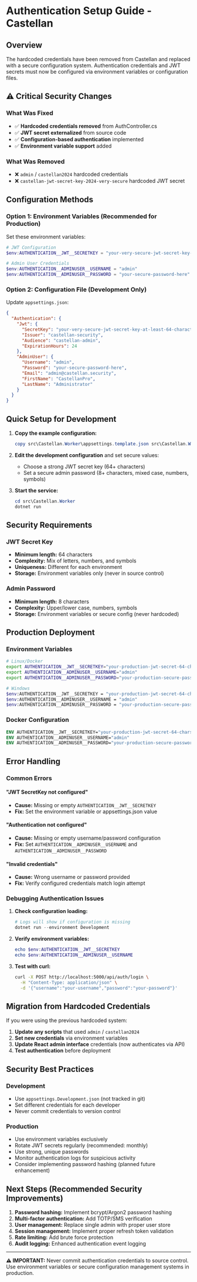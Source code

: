 # Authentication Setup Guide - Castellan

## Overview

The hardcoded credentials have been removed from Castellan and replaced with a secure configuration system. Authentication credentials and JWT secrets must now be configured via environment variables or configuration files.

## ⚠️ Critical Security Changes

### What Was Fixed
- ✅ **Hardcoded credentials removed** from AuthController.cs
- ✅ **JWT secret externalized** from source code  
- ✅ **Configuration-based authentication** implemented
- ✅ **Environment variable support** added

### What Was Removed
- ❌ `admin` / `castellan2024` hardcoded credentials
- ❌ `castellan-jwt-secret-key-2024-very-secure` hardcoded JWT secret

## Configuration Methods

### Option 1: Environment Variables (Recommended for Production)

Set these environment variables:

```powershell
# JWT Configuration
$env:AUTHENTICATION__JWT__SECRETKEY = "your-very-secure-jwt-secret-key-at-least-64-characters-long"

# Admin User Credentials  
$env:AUTHENTICATION__ADMINUSER__USERNAME = "admin"
$env:AUTHENTICATION__ADMINUSER__PASSWORD = "your-secure-password-here"
```

### Option 2: Configuration File (Development Only)

Update `appsettings.json`:

```json
{
  "Authentication": {
    "Jwt": {
      "SecretKey": "your-very-secure-jwt-secret-key-at-least-64-characters-long-please",
      "Issuer": "castellan-security",
      "Audience": "castellan-admin",
      "ExpirationHours": 24
    },
    "AdminUser": {
      "Username": "admin", 
      "Password": "your-secure-password-here",
      "Email": "admin@castellan.security",
      "FirstName": "CastellanPro",
      "LastName": "Administrator"
    }
  }
}
```

## Quick Setup for Development

1. **Copy the example configuration:**
   ```powershell
   copy src\Castellan.Worker\appsettings.template.json src\Castellan.Worker\appsettings.json
   ```

2. **Edit the development configuration** and set secure values:
   - Choose a strong JWT secret key (64+ characters)
   - Set a secure admin password (8+ characters, mixed case, numbers, symbols)

3. **Start the service:**
   ```powershell
   cd src\Castellan.Worker
   dotnet run
   ```

## Security Requirements

### JWT Secret Key
- **Minimum length:** 64 characters
- **Complexity:** Mix of letters, numbers, and symbols
- **Uniqueness:** Different for each environment
- **Storage:** Environment variables only (never in source control)

### Admin Password  
- **Minimum length:** 8 characters
- **Complexity:** Upper/lower case, numbers, symbols
- **Storage:** Environment variables or secure config (never hardcoded)

## Production Deployment

### Environment Variables
```bash
# Linux/Docker
export AUTHENTICATION__JWT__SECRETKEY="your-production-jwt-secret-64-chars-minimum"
export AUTHENTICATION__ADMINUSER__USERNAME="admin"
export AUTHENTICATION__ADMINUSER__PASSWORD="your-production-secure-password"

# Windows
$env:AUTHENTICATION__JWT__SECRETKEY = "your-production-jwt-secret-64-chars-minimum"
$env:AUTHENTICATION__ADMINUSER__USERNAME = "admin"
$env:AUTHENTICATION__ADMINUSER__PASSWORD = "your-production-secure-password"
```

### Docker Configuration
```dockerfile
ENV AUTHENTICATION__JWT__SECRETKEY="your-production-jwt-secret-64-chars-minimum"
ENV AUTHENTICATION__ADMINUSER__USERNAME="admin"
ENV AUTHENTICATION__ADMINUSER__PASSWORD="your-production-secure-password"
```

## Error Handling

### Common Errors

#### "JWT SecretKey not configured"
- **Cause:** Missing or empty `AUTHENTICATION__JWT__SECRETKEY`
- **Fix:** Set the environment variable or appsettings.json value

#### "Authentication not configured"
- **Cause:** Missing or empty username/password configuration
- **Fix:** Set `AUTHENTICATION__ADMINUSER__USERNAME` and `AUTHENTICATION__ADMINUSER__PASSWORD`

#### "Invalid credentials"
- **Cause:** Wrong username or password provided
- **Fix:** Verify configured credentials match login attempt

### Debugging Authentication Issues

1. **Check configuration loading:**
   ```powershell
   # Logs will show if configuration is missing
   dotnet run --environment Development
   ```

2. **Verify environment variables:**
   ```powershell
   echo $env:AUTHENTICATION__JWT__SECRETKEY
   echo $env:AUTHENTICATION__ADMINUSER__USERNAME
   ```

3. **Test with curl:**
   ```bash
   curl -X POST http://localhost:5000/api/auth/login \
     -H "Content-Type: application/json" \
     -d '{"username":"your-username","password":"your-password"}'
   ```

## Migration from Hardcoded Credentials

If you were using the previous hardcoded system:

1. **Update any scripts** that used `admin` / `castellan2024`
2. **Set new credentials** via environment variables
3. **Update React admin interface** credentials (now authenticates via API)
4. **Test authentication** before deployment

## Security Best Practices

### Development
- Use `appsettings.Development.json` (not tracked in git)
- Set different credentials for each developer
- Never commit credentials to version control

### Production  
- Use environment variables exclusively
- Rotate JWT secrets regularly (recommended: monthly)
- Use strong, unique passwords
- Monitor authentication logs for suspicious activity
- Consider implementing password hashing (planned future enhancement)

## Next Steps (Recommended Security Improvements)

1. **Password hashing:** Implement bcrypt/Argon2 password hashing
2. **Multi-factor authentication:** Add TOTP/SMS verification  
3. **User management:** Replace single admin with proper user store
4. **Session management:** Implement proper refresh token validation
5. **Rate limiting:** Add brute force protection
6. **Audit logging:** Enhanced authentication event logging

---

**⚠️ IMPORTANT:** Never commit authentication credentials to source control. Use environment variables or secure configuration management systems in production.